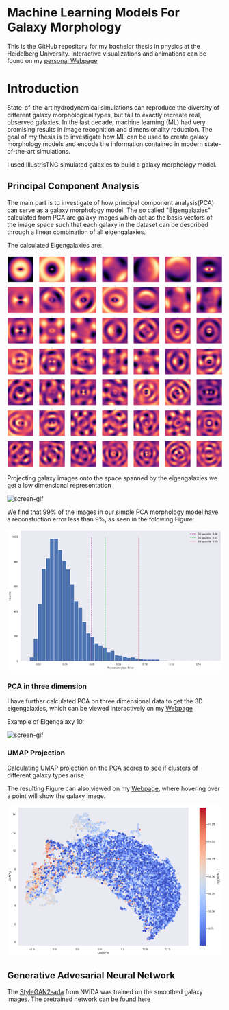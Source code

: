 # Machine Learning Models For Galaxy Morphology

This is the GitHub repository for my bachelor thesis in physics at the Heidelberg University. Interactive visualizations and animations can be found on my [personal  Webpage](https://www.cakir-ufuk.de/bachelor-thesis)

# Introduction
State-of-the-art hydrodynamical simulations can reproduce the diversity of different galaxy morphological types, but fail to exactly recreate real, observed galaxies.
In the last decade, machine learning (ML) had very promising results in image recognition and dimensionality reduction.
The goal of my thesis is to investigate how ML can be used to create galaxy morphology models and encode the information contained in modern state-of-the-art simulations.

I used IllustrisTNG simulated galaxies to build a galaxy morphology model.

## Principal Component Analysis
The main part is to investigate of how principal component analysis(PCA) can serve as a galaxy morphology model. The so called "Eigengalaxies" calculated from PCA are galaxy images which act as the basis vectors of the image space such that each galaxy in the dataset can be described through a linear combination of all eigengalaxies.

The calculated Eigengalaxies are:

![Eigengalaxies 2D](results/plots/50Eigengalaxies.png)

Projecting galaxy images onto the space spanned by the eigengalaxies we get a low dimensional representation

![screen-gif](results/animations/5237.gif)

We find that 99% of the images in our simple PCA morphology model have a reconstuction error less than 9%, as seen in the folowing Figure:

![rec error](results/plots/reconstruction_error_histogram.png)

### PCA in three dimension

I have further calculated PCA on three dimensional data to get the 3D eigengalaxies, which can be viewed interactively on my [Webpage](https://www.cakir-ufuk.de/bachelor-thesis)

Example of Eigengalaxy 10:

![screen-gif](results/animations/eigen_10.gif)

### UMAP Projection
Calculating UMAP projection on the PCA scores to see if clusters of different galaxy types arise.

The resulting Figure can also viewed on my [Webpage](https://www.cakir-ufuk.de/bachelor-thesis), where hovering over a point will show the galaxy image.

![Umap](results/plots/umap_plot.png)
## Generative Advesarial Neural Network
The [StyleGAN2-ada](https://github.com/NVlabs/stylegan2-ada) from NVIDA was trained on the smoothed galaxy images. The pretrained network can be found [here](https://ufuk-bachelor-thesis.s3.eu-west-2.amazonaws.com/trained-galaxy-gan.pkl) 



